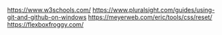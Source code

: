 https://www.w3schools.com/
https://www.pluralsight.com/guides/using-git-and-github-on-windows
https://meyerweb.com/eric/tools/css/reset/
https://flexboxfroggy.com/

